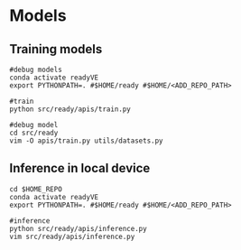 # Models

## Training models
```
#debug models
conda activate readyVE
export PYTHONPATH=. #$HOME/ready #$HOME/<ADD_REPO_PATH>

#train
python src/ready/apis/train.py

#debug model
cd src/ready
vim -O apis/train.py utils/datasets.py
```

## Inference in local device
```
cd $HOME_REPO
conda activate readyVE
export PYTHONPATH=. #$HOME/ready #$HOME/<ADD_REPO_PATH>

#inference
python src/ready/apis/inference.py
vim src/ready/apis/inference.py
```

